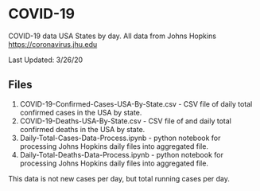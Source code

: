 # COVID-19

COVID-19 data USA States by day. All data from Johns Hopkins https://coronavirus.jhu.edu

Last Updated: 3/26/20

## Files

1. COVID-19-Confirmed-Cases-USA-By-State.csv - CSV file of daily total confirmed cases in the USA by state.
2. COVID-19-Deaths-USA-By-State.csv - CSV file of and daily total confirmed deaths in the USA by state.
3. Daily-Total-Cases-Data-Process.ipynb - python notebook for processing Johns Hopkins daily files into aggregated file.
4. Daily-Total-Deaths-Data-Process.ipynb - python notebook for processing Johns Hopkins daily files into aggregated file.

This data is not new cases per day, but total running cases per day.
